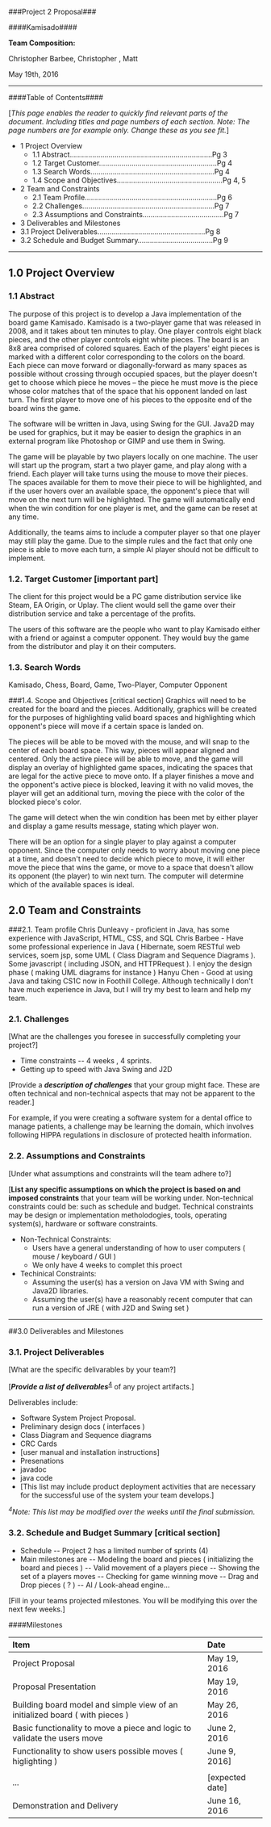 ###Project 2 Proposal###

####Kamisado####

__Team Composition:__<br>

Christopher Barbee,  Christopher , Matt

May 19th, 2016

---

####Table of Contents####

[*This page enables the reader to quickly find relevant parts of the document. Including titles and page numbers of each section.
Note: The page numbers are for example only. Change these as you see fit.*]

* 1 Project Overview 
  * 1.1 Abstract…………………………………….………………………Pg 3
  * 1.2 Target Customer……………….…………………………………Pg 4
  * 1.3 Search Words……………….……………………………………Pg 4
  * 1.4 Scope and Objectives….…………………………………………Pg 4, 5
* 2 Team and Constraints
  * 2.1 Team Profile…….……………………………………………….…Pg 6
  * 2.2 Challenges……….……………………………………………….Pg 7
  * 2.3 Assumptions and Constraints………………………………....Pg 7
* 3 Deliverables and Milestones
 * 3.1 Project Deliverables……………………………………………..Pg 8
 * 3.2 Schedule and Budget Summary…..…………………………..Pg 9


---

## 1.0	Project Overview
### 1.1 Abstract

The purpose of this project is to develop a Java implementation of the board game Kamisado. Kamisado is a two-player game that was released in 2008, and it takes about ten minutes to play. One player controls eight black pieces, and the other player controls eight white pieces. The board is an 8x8 area comprised of colored squares. Each of the players' eight pieces is marked with a different color corresponding to the colors on the board. Each piece can move forward or diagonally-forward as many spaces as possible without crossing through occupied spaces, but the player doesn't get to choose which piece he moves – the piece he must move is the piece whose color matches that of the space that his opponent landed on last turn. The first player to move one of his pieces to the opposite end of the board wins the game. 

The software will be written in Java, using Swing for the GUI. Java2D may be used for graphics, but it may be easier to design the graphics in an external program like Photoshop or GIMP and use them in Swing.

The game will be playable by two players locally on one machine. The user will start up the program, start a two player game, and play along with a friend. Each player will take turns using the mouse to move their pieces. The spaces available for them to move their piece to will be highlighted, and if the user hovers over an available space, the opponent's piece that will move on the next turn will be highlighted. The game will automatically end when the win condition for one player is met, and the game can be reset at any time.

Additionally, the teams aims to include a computer player so that one player may still play the game. Due to the simple rules and the fact that only one piece is able to move each turn, a simple AI player should not be difficult to implement.


### 1.2.	Target Customer [important part]

The client for this project would be a PC game distribution service like Steam, EA Origin, or Uplay. The client would sell the game over their distribution service and take a percentage of the profits. 

The users of this software are the people who want to play Kamisado either with a friend or against a computer opponent. They would buy the game from the distributor and play it on their computers.


### 1.3.	Search Words 

Kamisado, Chess, Board, Game, Two-Player, Computer Opponent


###1.4.	Scope and Objectives [critical section]
Graphics will need to be created for the board and the pieces. Additionally, graphics will be created for the purposes of highlighting valid board spaces and highlighting which opponent's piece will move if a certain space is landed on.

The pieces will be able to be moved with the mouse, and will snap to the center of each board space. This way, pieces will appear aligned and centered. Only the active piece will be able to move, and the game will display an overlay of highlighted game spaces, indicating the spaces that are legal for the active piece to move onto. If a player finishes a move and the opponent's active piece is blocked, leaving it with no valid moves, the player will get an additional turn, moving the piece with the color of the blocked piece's color. 

The game will detect when the win condition has been met by either player and display a game results message, stating which player won. 

There will be an option for a single player to play against a computer opponent. Since the computer only needs to worry about moving one piece at a time, and doesn't need to decide which piece to move, it will either move the piece that wins the game, or move to a space that doesn't allow its opponent (the player) to win next turn. The computer will determine which of the available spaces is ideal. 

## 2.0	Team and Constraints

###2.1.	Team profile
Chris Dunleavy - proficient in Java, has some experience with JavaScript, HTML, CSS, and SQL
Chris Barbee - Have some professional experience in Java ( Hibernate, soem RESTful web services, soem jsp, some UML ( Class Diagram and Sequence Diagrams ). Some javascript ( including JSON, and HTTPRequest ). I enjoy the design phase ( making UML diagrams for instance )
Hanyu Chen - Good at using Java and taking CS1C now in Foothill College. Although technically I don't have much experience in Java, but I will try my best to learn and help my team.

### 2.1.	Challenges
[What are the challenges you foresee in successfully completing your project?]
* Time constraints -- 4 weeks ,  4 sprints.
* Getting up to speed with Java Swing and J2D

[Provide a ***description of challenges*** that your group might face. These are often technical and non-technical aspects that may not be apparent to the reader.]

For example, if you were creating a software system for a dental office to manage patients, a challenge may be learning the domain, which involves following HIPPA regulations in disclosure of protected health information.

### 2.2.	Assumptions and Constraints
[Under what assumptions and constraints will the team adhere to?]

[**List any specific assumptions on which the project is based on and imposed constraints** that your team will be working under. Non-technical constraints could be: such as schedule and budget. Technical constraints may be design or implementation metholodogies, tools, operating system(s), hardware or software constraints.

* Non-Technical Constraints:
  * Users have a general understanding of how to user computers ( mouse / keyboard / GUI )
  * We only have 4 weeks to complet this proect
* Techinical Constraints:
  *  Assuming the user(s) has a version on Java VM with Swing and Java2D libraries.
  *  Assuming the user(s) have a reasonably recent computer that can run a version of JRE ( with J2D and Swing set )

---

##3.0	Deliverables and Milestones

### 3.1.	Project Deliverables 

[What are the specific delivarables by your team?]

[***Provide a list of deliverables***<sup>[4](#footnote_4)</sup> of any project artifacts.]

Deliverables include:
*	Software System Project Proposal.
*	Preliminary design docs ( interfaces )
*	Class Diagram and Sequence diagrams
*	CRC Cards
*	[user manual and installation instructions]
*	Presenations
*	javadoc
*	java code
*	[This list may include product deployment activities that are necessary for the successful use of the system your team develops.]

 *<sup><a name="footnote_4">4</a></sup>Note: This list may be modified over the weeks until the final submission.* 



### 3.2.	Schedule and Budget Summary [critical section]

* Schedule -- Project 2 has a limited number of sprints (4)
* Main milestones are
    --  Modeling the board and pieces ( initializing the board and pieces )
    --  Valid movement of a players piece
    --  Showing the set of a players moves
    --  Checking for game winning move
    --  Drag and Drop pieces ( ? )
    --  AI / Look-ahead engine...

[Fill in your teams projected milestones. You will be modifying this over the next few weeks.]


####Milestones

| Item                       | Date            |
| :--------------------------|:----------------|
| Project Proposal           | May 19, 2016  |
| Proposal Presentation      | May 19, 2016  |
| Building board model and simple view of an initialized board ( with pieces ) | May 26, 2016 |
| Basic functionality to move a piece and logic to validate the users move  | June 2, 2016 |
| Functionality to show users possible moves ( higlighting )  | June 9, 2016] |
|  |  |
| ...                        | [expected date] |
| Demonstration and Delivery | June 16, 2016    |
